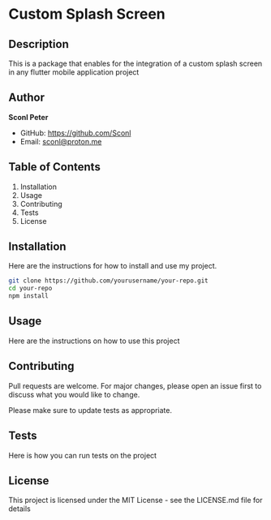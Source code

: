 # Custom Splash Screen

## Description

This is a package that enables for the integration of a custom splash screen in any flutter mobile application project


## Author

**Sconl Peter**
- GitHub: https://github.com/Sconl
- Email: sconl@proton.me


## Table of Contents

1. Installation
2. Usage
3. Contributing
4. Tests
5. License


## Installation

Here are the instructions for how to install and use my project.

```bash
git clone https://github.com/yourusername/your-repo.git
cd your-repo
npm install 

```

## Usage

Here are the instructions on how to use this project


## Contributing

Pull requests are welcome. For major changes, please open an issue first to discuss what you would like to change.

Please make sure to update tests as appropriate.

## Tests

Here is how you can run tests on the project 


## License

This project is licensed under the MIT License - see the LICENSE.md file for details
